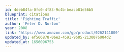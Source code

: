 ```yaml
---
id: 4deb84fa-0fc0-4f83-9c4b-beacb81e56b5
blueprint: citations
title: 'Fighting Traffic'
author: 'Peter D. Norton'
year: 2008
link: 'https://www.amazon.com/gp/product/0262141000'
updated_by: ef566878-06e2-4591-9b05-2130076004d2
updated_at: 1656096753
---
```

